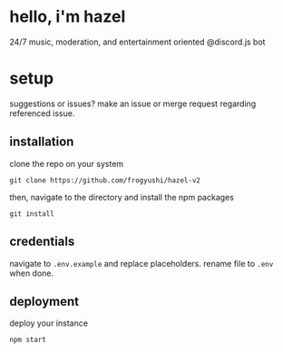 # hello, i'm hazel
24/7 music, moderation, and entertainment oriented @discord.js bot

# setup
suggestions or issues? make an issue or merge request regarding referenced issue.

## installation
clone the repo on your system

    git clone https://github.com/frogyushi/hazel-v2

then, navigate to the directory and install the npm packages

    git install
    
## credentials
navigate to `.env.example` and replace placeholders. rename file to `.env` when done.


## deployment
deploy your instance 

    npm start

